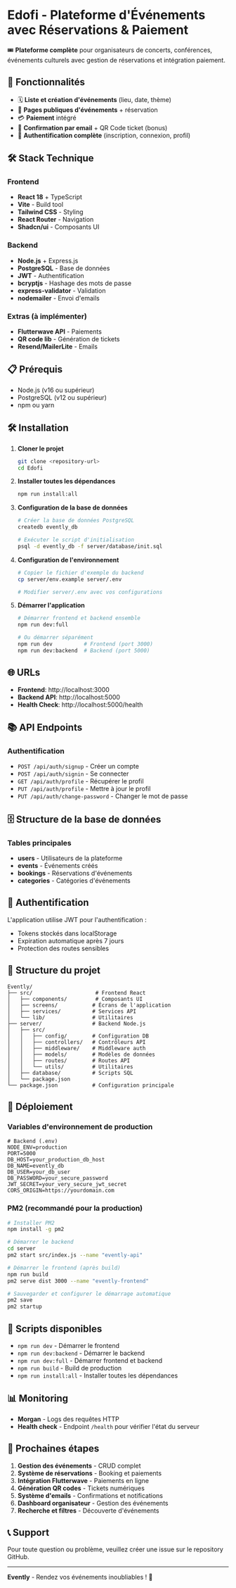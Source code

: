 # Edofi - Plateforme d'Événements avec Réservations & Paiement

🎟️ **Plateforme complète** pour organisateurs de concerts, conférences, événements culturels avec gestion de réservations et intégration paiement.

## 🚀 Fonctionnalités

- 🗓️ **Liste et création d'événements** (lieu, date, thème)
- 👥 **Pages publiques d'événements** + réservation
- 💳 **Paiement** intégré
- 📧 **Confirmation par email** + QR Code ticket (bonus)
- 🔐 **Authentification complète** (inscription, connexion, profil)

## 🛠️ Stack Technique

### Frontend
- **React 18** + TypeScript
- **Vite** - Build tool
- **Tailwind CSS** - Styling
- **React Router** - Navigation
- **Shadcn/ui** - Composants UI

### Backend
- **Node.js** + Express.js
- **PostgreSQL** - Base de données
- **JWT** - Authentification
- **bcryptjs** - Hashage des mots de passe
- **express-validator** - Validation
- **nodemailer** - Envoi d'emails

### Extras (à implémenter)
- **Flutterwave API** - Paiements
- **QR code lib** - Génération de tickets
- **Resend/MailerLite** - Emails

## 📋 Prérequis

- Node.js (v16 ou supérieur)
- PostgreSQL (v12 ou supérieur)
- npm ou yarn

## 🛠️ Installation

1. **Cloner le projet**
   ```bash
   git clone <repository-url>
   cd Edofi
   ```

2. **Installer toutes les dépendances**
   ```bash
   npm run install:all
   ```

3. **Configuration de la base de données**
   ```bash
   # Créer la base de données PostgreSQL
   createdb evently_db
   
   # Exécuter le script d'initialisation
   psql -d evently_db -f server/database/init.sql
   ```

4. **Configuration de l'environnement**
   ```bash
   # Copier le fichier d'exemple du backend
   cp server/env.example server/.env
   
   # Modifier server/.env avec vos configurations
   ```

5. **Démarrer l'application**
   ```bash
   # Démarrer frontend et backend ensemble
   npm run dev:full
   
   # Ou démarrer séparément
   npm run dev          # Frontend (port 3000)
   npm run dev:backend  # Backend (port 5000)
   ```

## 🌐 URLs

- **Frontend**: http://localhost:3000
- **Backend API**: http://localhost:5000
- **Health Check**: http://localhost:5000/health

## 📚 API Endpoints

### Authentification
- `POST /api/auth/signup` - Créer un compte
- `POST /api/auth/signin` - Se connecter
- `GET /api/auth/profile` - Récupérer le profil
- `PUT /api/auth/profile` - Mettre à jour le profil
- `PUT /api/auth/change-password` - Changer le mot de passe

## 🗄️ Structure de la base de données

### Tables principales
- **users** - Utilisateurs de la plateforme
- **events** - Événements créés
- **bookings** - Réservations d'événements
- **categories** - Catégories d'événements

## 🔐 Authentification

L'application utilise JWT pour l'authentification :
- Tokens stockés dans localStorage
- Expiration automatique après 7 jours
- Protection des routes sensibles

## 📁 Structure du projet

```
Evently/
├── src/                    # Frontend React
│   ├── components/         # Composants UI
│   ├── screens/           # Écrans de l'application
│   ├── services/          # Services API
│   └── lib/               # Utilitaires
├── server/                # Backend Node.js
│   ├── src/
│   │   ├── config/        # Configuration DB
│   │   ├── controllers/   # Contrôleurs API
│   │   ├── middleware/    # Middleware auth
│   │   ├── models/        # Modèles de données
│   │   ├── routes/        # Routes API
│   │   └── utils/         # Utilitaires
│   ├── database/          # Scripts SQL
│   └── package.json
└── package.json           # Configuration principale
```

## 🚀 Déploiement

### Variables d'environnement de production

```env
# Backend (.env)
NODE_ENV=production
PORT=5000
DB_HOST=your_production_db_host
DB_NAME=evently_db
DB_USER=your_db_user
DB_PASSWORD=your_secure_password
JWT_SECRET=your_very_secure_jwt_secret
CORS_ORIGIN=https://yourdomain.com
```

### PM2 (recommandé pour la production)

```bash
# Installer PM2
npm install -g pm2

# Démarrer le backend
cd server
pm2 start src/index.js --name "evently-api"

# Démarrer le frontend (après build)
npm run build
pm2 serve dist 3000 --name "evently-frontend"

# Sauvegarder et configurer le démarrage automatique
pm2 save
pm2 startup
```

## 🔧 Scripts disponibles

- `npm run dev` - Démarrer le frontend
- `npm run dev:backend` - Démarrer le backend
- `npm run dev:full` - Démarrer frontend et backend
- `npm run build` - Build de production
- `npm run install:all` - Installer toutes les dépendances

## 📊 Monitoring

- **Morgan** - Logs des requêtes HTTP
- **Health check** - Endpoint `/health` pour vérifier l'état du serveur

## 🎯 Prochaines étapes

1. **Gestion des événements** - CRUD complet
2. **Système de réservations** - Booking et paiements
3. **Intégration Flutterwave** - Paiements en ligne
4. **Génération QR codes** - Tickets numériques
5. **Système d'emails** - Confirmations et notifications
6. **Dashboard organisateur** - Gestion des événements
7. **Recherche et filtres** - Découverte d'événements

## 📞 Support

Pour toute question ou problème, veuillez créer une issue sur le repository GitHub.

---

**Evently** - Rendez vos événements inoubliables ! 🎉
